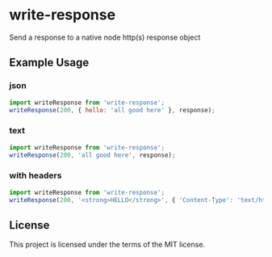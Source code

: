 # write-response
Send a response to a native node http(s) response object

## Example Usage
### json
```javascript
import writeResponse from 'write-response';
writeResponse(200, { hello: 'all good here' }, response);
```

### text
```javascript
import writeResponse from 'write-response';
writeResponse(200, 'all good here', response);
```

### with headers
```javascript
import writeResponse from 'write-response';
writeResponse(200, '<strong>HELLO</strong>', { 'Content-Type': 'text/html' }, response);
```

## License
This project is licensed under the terms of the MIT license.
